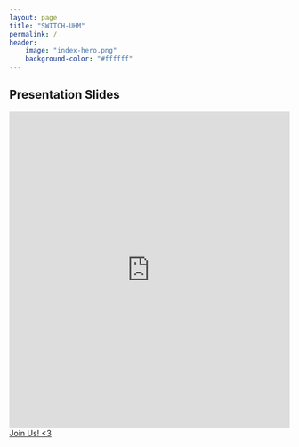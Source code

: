 ```yaml
---
layout: page
title: "SWITCH-UHM"
permalink: /
header:
    image: "index-hero.png"
    background-color: "#ffffff"
---
```


## Presentation Slides
  <iframe src="https://docs.google.com/presentation/d/e/2PACX-1vTu_v6-r047_82x1ea6mD_Dd5D_UMCcQFSVdoqiqLxd14KPkUx9vyspKJYdakKdRjGnCds5x1FionjI/embed?start=false&loop=false&delayms=3000" frameborder="0" width="100%" height="569" allowfullscreen="true" mozallowfullscreen="true" webkitallowfullscreen="true"></iframe>
  <a href="https://switch-uhm.github.io/pages/join/" class="primary button">Join Us! <3</a>